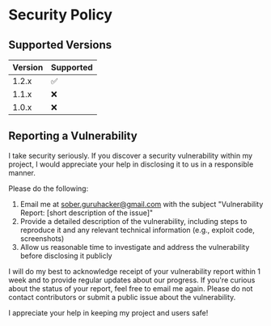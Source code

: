 # Security Policy

## Supported Versions


| Version | Supported          |
| ------- | ------------------ |
| 1.2.x   | :white_check_mark: |
| 1.1.x   | :x:                |
| 1.0.x   | :x:                |

## Reporting a Vulnerability

I take security seriously. If you discover a security vulnerability within my project, I would appreciate your help in disclosing it to us in a responsible manner.

Please do the following:

1. Email me at sober.guruhacker@gmail.com with the subject "Vulnerability Report: [short description of the issue]"
2. Provide a detailed description of the vulnerability, including steps to reproduce it and any relevant technical information (e.g., exploit code, screenshots)
3. Allow us reasonable time to investigate and address the vulnerability before disclosing it publicly

I will do my best to acknowledge receipt of your vulnerability report within 1 week and to provide regular updates about our progress. If you're curious about the status of your report, feel free to email me again. Please do not contact contributors or submit a public issue about the vulnerability.

I appreciate your help in keeping my project and users safe!
